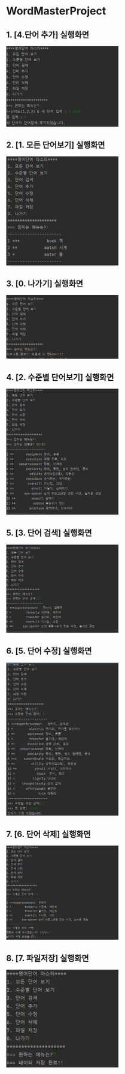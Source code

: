 # WordMasterProject

## 1. [4.단어 추가] 실행화면


<img src='https://github.com/MoonSangJun/WordMasterProject/blob/master/Screenshots/1.png'
width='300'>

## 2. [1. 모든 단어보기] 실행화면

<img src='https://github.com/MoonSangJun/WordMasterProject/blob/master/Screenshots/2.png'
width='300'>

## 3. [0. 나가기] 실행화면

<img src='https://github.com/MoonSangJun/WordMasterProject/blob/master/Screenshots/3.png'
width='300'>

## 4. [2. 수준별 단어보기] 실행화면

<img src='https://github.com/MoonSangJun/WordMasterProject/blob/master/Screenshots/4.png'
width='300'>


## 5. [3. 단어 검색] 실행화면

<img src='https://github.com/MoonSangJun/WordMasterProject/blob/master/Screenshots/5.png'
width='300'>


## 6. [5. 단어 수정] 실행화면

<img src='https://github.com/MoonSangJun/WordMasterProject/blob/master/Screenshots/6.png'
width='300'>


## 7. [6. 단어 삭제] 실행화면

<img src='https://github.com/MoonSangJun/WordMasterProject/blob/master/Screenshots/7.png'
width='300'>


## 8. [7. 파일저장] 실행화면

<img src='https://github.com/MoonSangJun/WordMasterProject/blob/master/Screenshots/8.png'
width='300'>
